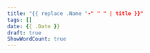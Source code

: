 ```yaml
---
title: "{{ replace .Name "-" " " | title }}"
tags: []
date: {{ .Date }}
draft: true
ShowWordCount: true
---
```


